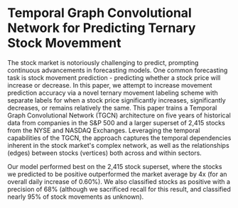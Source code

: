 # Temporal Graph Convolutional Network for Predicting Ternary Stock Movemment
The stock market is notoriously challenging to predict, prompting continuous advancements in forecasting models. One common forecasting task is stock movement prediction - predicting whether a stock price will increase or decrease. In this paper, we attempt to increase movement prediction accuracy via a novel ternary movement labeling scheme with separate labels for when a stock price significantly increases, significantly decreases, or remains relatively the same. This paper trains a Temporal Graph Convolutional Network (TGCN) architecture on five years of historical data from companies in the S\&P 500 and a larger superset of 2,415 stocks from the NYSE and NASDAQ Exchanges. Leveraging the temporal capabilities of the TGCN, the approach captures the temporal dependencies inherent in the stock market's complex network, as well as the relationships (edges) between stocks (vertices) both across and within sectors.

Our model performed best on the 2,415 stock superset, where the stocks we predicted to be positive outperformed the market average by 4x (for an overall daily increase of 0.60%). We also classified stocks as positive with a precision of 68% (although we sacrificed recall for this result, and classified nearly 95% of stock movements as unknown).
